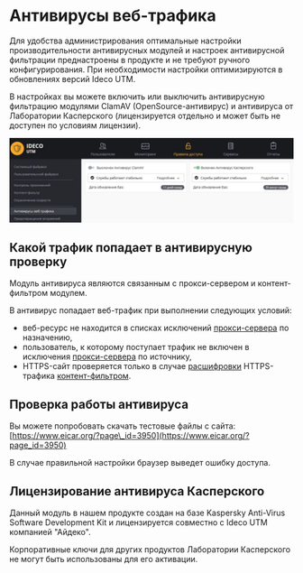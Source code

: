# Антивирусы веб-трафика

Для удобства администрирования оптимальные настройки производительности антивирусных модулей и настроек антивирусной фильтрации преднастроены в продукте и не требуют ручного конфигурирования. При необходимости настройки оптимизируются в обновлениях версий Ideco UTM.

В настройках вы можете включить или выключить антивирусную фильтрацию модулями ClamAV \(OpenSource-антивирус\) и антивируса от Лаборатории Касперского \(лицензируется отдельно и может быть не доступен по условиям лицензии\).

![](../../_images/7110817.jpg)

## Какой трафик попадает в антивирусную проверку

Модуль антивируса являются связанным с прокси-сервером и контент-фильтром модулем.

В антивирус попадает веб-трафик при выполнении следующих условий:

* веб-ресурс не находится в списках исключений [прокси-сервера](../servisy/proksi/) по назначению,
* пользователь, к которому поступает трафик не включен в исключения [прокси-сервера](../servisy/proksi/) по источнику,
* HTTPS-сайт проверяется только в случае [расшифровки](kontent-filtr/nastroika_filtracii_https.md) HTTPS-трафика [контент-фильтром](kontent-filtr/).

## Проверка работы антивируса

Вы можете попробовать скачать тестовые файлы с сайта: [https://www.eicar.org/?page\_id=3950](https://www.eicar.org/?page_id=3950)

В случае правильной настройки браузер выведет ошибку доступа.

## Лицензирование антивируса Касперского

Данный модуль в нашем продукте создан на базе Kaspersky Anti-Virus Software Development Kit и лицензируется совместно с Ideco UTM компанией "Айдеко".

Корпоративные ключи для других продуктов Лаборатории Касперского не могут быть использованы для его активации.

